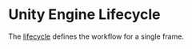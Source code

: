 # Unity Engine Lifecycle
The [lifecycle](https://docs.unity3d.com/2022.3/Documentation/Manual/ExecutionOrder.html) defines the workflow for a single frame.


